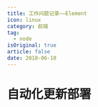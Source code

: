 ```yaml
---
title: 工作问题记录——Element
icon: linux
category: 前端
tag:
  - node
isOriginal: true
article: false
date: 2018-06-10
---
```

# 自动化更新部署
